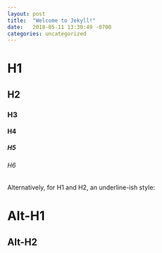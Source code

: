 ```yaml
---
layout: post
title:  "Welcome to Jekyll!"
date:   2018-05-11 13:30:49 -0700
categories: uncategorized
---
```

# H1

## H2

### H3

#### H4

##### H5

###### H6

Alternatively, for H1 and H2, an underline-ish style:

Alt-H1
======

Alt-H2
------

